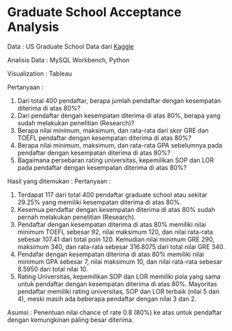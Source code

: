 # Graduate School Acceptance Analysis
Data : US Graduate School Data dari [Kaggle](https://www.kaggle.com/datasets/tanmoyie/us-graduate-schools-admission-parameters)

Analisis Data : MySQL Workbench, Python

Visualization : Tableau 

Pertanyaan : 
<ol>
<li>Dari total 400 pendaftar, berapa jumlah pendaftar dengan kesempatan diterima di atas 80%? </li>
<li>Dari pendaftar dengan kesempatan diterima di atas 80%, berapa yang sudah melakukan penelitian (Research)?</li>
<li>Berapa nilai minimum, maksimum, dan rata-rata dari skor GRE dan TOEFL pendaftar dengan kesempatan diterima di atas 80%?</li>
<li>Berapa nilai minimum, maksimum, dan rata-rata GPA sebelumnya pada pendaftar dengan kesempatan diterima di atas 80%?</li>
<li>Bagaimana persebaran rating universitas, kepemilikan SOP dan LOR pada pendaftar dengan kesempatan diterima di atas 80%?</li>

</ol>

Hasil yang ditemukan : 
Pertanyaan : 
<ol>
<li>Terdapat 117 dari total 400 pendaftar graduate school atau sekitar 29.25% yang memiliki kesempatan diterima di atas 80%.</li>
<li>Kesemua pendaftar dengan kesempatan diterima di atas 80% sudah pernah melakukan penelitian (Research).</li>
<li>Pendaftar dengan kesempatan diterima di atas 80% memiliki nilai minimum TOEFL sebesar 92, nilai maksimum 120, dan nilai rata-rata sebesar 107.41 dari total poin 120. Kemudian nilai minimum GRE 290, maksimum 340, dan rata-rata sebesar 316.8075  dari total nilai GRE 340.</li>
<li>Pendafar dengan kesempatan diterima di atas 80% memiliki nilai minimum GPA sebesar 7, nilai maksimum 10, dan nilai rata-rata sebesar 8.5950 dari total nilai 10. </li>
<li>Rating Universitas, kepemilikan SOP dan LOR memiliki pola yang sama untuk pendaftar dengan kesempatan diterima di atas 80%. Mayoritas pendaftar memiliki rating universitas, SOP dan LOR terbaik (nilai 5 dan 4), meski masih ada beberapa pendaftar dengan nilai 3 dan 2.</li>

</ol>

Asumsi : Penentuan nilai chance of rate 0.8 (80%) ke atas untuk pendaftar dengan kemungkinan paling besar diterima. 



